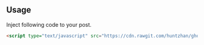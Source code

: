 ## Usage

Inject following code to your post.

```html
<script type="text/javascript" src="https://cdn.rawgit.com/huntzhan/ghost-code-injection-collections/a79b8b1e3d2460d7c5eeafe95dcf627cdbe59c67/mathjax/mathjax.js" async></script>
```

